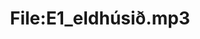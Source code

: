 ---
title: File:E1_eldhúsið.mp3
recording of: eldhúsið
reading speed: slow
speaker: E
license: CC0
---